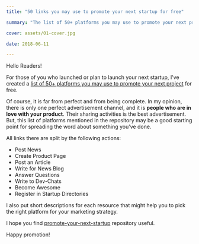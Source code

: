 ```yaml
---
title: "50 links you may use to promote your next startup for free"

summary: "The list of 50+ platforms you may use to promote your next project"

cover: assets/01-cover.jpg

date: 2018-06-11

---
```


Hello Readers!

For those of you who launched or plan to launch your next startup, I’ve created a [list of 50+ platforms you may use to promote your next project](https://github.com/trekhleb/promote-your-next-startup) for free.

Of course, it is far from perfect and from being complete. In my opinion, there is only one perfect advertisement channel, and it is **people who are in love with your product**. Their sharing activities is the best advertisement. But, this list of platforms mentioned in the repository may be a good starting point for spreading the word about something you’ve done.

All links there are split by the following actions:

* Post News
* Create Product Page
* Post an Article
* Write for News Blog
* Answer Questions
* Write to Dev-Chats
* Become Awesome
* Register in Startup Directories

I also put short descriptions for each resource that might help you to pick the right platform for your marketing strategy.

I hope you find [promote-your-next-startup](https://github.com/trekhleb/promote-your-next-startup) repository useful.

Happy promotion!


